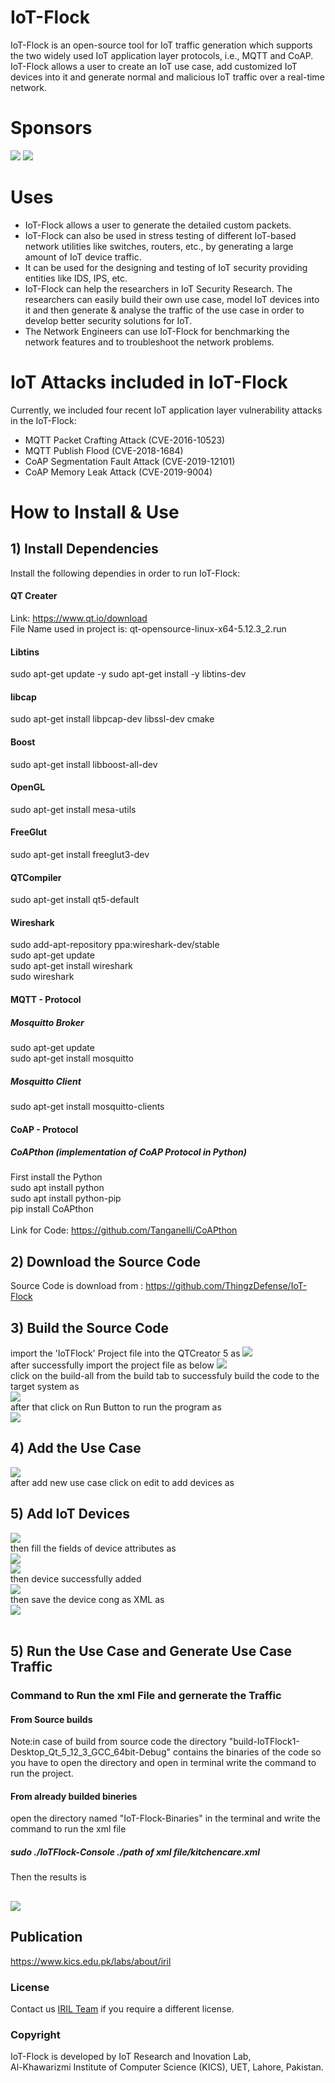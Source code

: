 
# IoT-Flock #
IoT-Flock is an open-source tool for IoT traffic generation which supports the two widely used IoT
application layer protocols, i.e., MQTT and CoAP. IoT-Flock allows a user to create an IoT use case,
add customized IoT devices into it and generate normal and malicious IoT traffic over a real-time
network.
# Sponsors #
![](iril-mini.png)
![](kics_logo_png-mini.png)


# Uses #
* IoT-Flock allows a user to generate the detailed custom packets.
* IoT-Flock can also be used in stress testing of different IoT-based network utilities like switches, routers, etc., by generating a large amount of IoT device traffic.
* It can be used for the designing and testing of IoT security providing entities like IDS, IPS, etc.
* IoT-Flock can help the researchers in IoT Security Research. The researchers can easily build their own use case, model IoT devices into it and then generate & analyse the traffic of the use case in order to develop better security solutions for IoT.
* The Network Engineers can use IoT-Flock for benchmarking the network features and to troubleshoot the network problems.

# IoT Attacks included in IoT-Flock #
Currently, we included four recent IoT application layer vulnerability attacks in the IoT-Flock: 
* MQTT Packet Crafting Attack (CVE-2016-10523)
* MQTT Publish Flood (CVE-2018-1684)
* CoAP Segmentation Fault Attack (CVE-2019-12101) 
* CoAP Memory Leak Attack (CVE-2019-9004)

# How to Install & Use #
## 1) Install Dependencies ##
Install the following dependies in order to run IoT-Flock:
#### QT Creater ####
Link: https://www.qt.io/download <br/>
File Name used in project is: qt-opensource-linux-x64-5.12.3_2.run
#### Libtins ####
  sudo apt-get update -y
  sudo apt-get install -y libtins-dev
#### libcap ####
  sudo apt-get install libpcap-dev libssl-dev cmake
#### Boost ####
  sudo apt-get install libboost-all-dev
#### OpenGL ####
  sudo apt-get install mesa-utils
#### FreeGlut ####
  sudo apt-get install freeglut3-dev
#### QTCompiler ####
  sudo apt-get install qt5-default
#### Wireshark ####
sudo add-apt-repository ppa:wireshark-dev/stable<br/>
sudo apt-get update<br/>
sudo apt-get install wireshark<br/>
sudo wireshark<br/>

#### MQTT - Protocol ####
##### Mosquitto Broker #####
sudo apt-get update<br/>
sudo apt-get install mosquitto
##### Mosquitto Client #####
sudo apt-get install mosquitto-clients

#### CoAP - Protocol ####
##### CoAPthon (implementation of CoAP Protocol in Python) #####
First install the Python<br/>
sudo apt install python<br/>
sudo apt install python-pip<br/>
pip install CoAPthon<br/>
<br/>Link for Code: https://github.com/Tanganelli/CoAPthon<br/>

## 2) Download the Source Code ##
Source Code is download from : https://github.com/ThingzDefense/IoT-Flock
## 3) Build the Source Code ##
import the 'IoTFlock' Project file into the QTCreator 5 as
![](pic6.png)<br/>
after successfully import the project file as below
![](pro-file.png)<br/>
click on the build-all from the build tab to successfuly build the code to the target system as<br/>
![](pic8.png)<br/>
after that click on Run Button to run the program as<br/>
![](pic9.png)<br/>
## 4) Add the Use Case ##
![](build-usecase.png)<br/>
after add new use case click on edit to add devices as
## 5) Add IoT Devices ##
![](iot-device-add.png)<br/>
then fill the fields of device attributes as<br/>
![](dev1.png)<br/>
![](mqtt.png)<br/>
then device successfully added<br/>
![](added-dev.png)<br/>
then save the device cong as XML as<br/>
![](export.png)<br/>
<br/>
## 5) Run the Use Case and Generate Use Case Traffic ##
### Command to Run the xml File and gernerate the Traffic ###
#### From Source builds ####
Note:in case of build from source code the directory "build-IoTFlock1-Desktop_Qt_5_12_3_GCC_64bit-Debug" contains the binaries of the code so you have to open the directory and open in terminal write the command to run the project.
#### From already builded bineries #####
open the directory named "IoT-Flock-Binaries" in the terminal and write the command to run the xml file<br/>
##### sudo ./IoTFlock-Console ./path of xml file/kitchencare.xml #####


Then the results is

![](run-xml.png)
----
## Publication ##
https://www.kics.edu.pk/labs/about/iril 
### License ### 
Contact us [IRIL Team](mailto:ghazanfar.abbas@kics.edu.pk) if you require a different license.<br/>
### Copyright ###
IoT-Flock is developed by IoT Research and Inovation Lab,<br/>
Al-Khawarizmi Institute of Computer Science (KICS), UET, Lahore, Pakistan.
